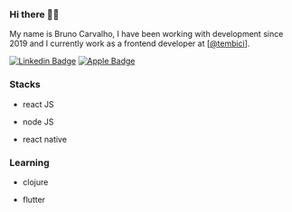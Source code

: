 ### Hi there 🖖🏻

My name is Bruno Carvalho, I have been working with development since 2019 and I currently work as a frontend developer at [[@tembici](https://github.com/tembici)].

[![Linkedin Badge](https://img.shields.io/badge/-Bruno%20Carvalho-black?style=flat-square&logo=Linkedin&logoColor=white&link=https://www.linkedin.com/in/bruno-carvalho-silva46/)](https://www.linkedin.com/in/bruno-carvalho-silva46/) 
[![Apple Badge](https://img.shields.io/badge/-bruno.crv@icloud.com-black?style=flat-square&logo=Apple&logoColor=white&link=mailto:bruno.crv@icloud.com)](mailto:bruno.crv@icloud.com)

### Stacks

- react JS

- node JS

- react native

### Learning

- clojure

- flutter
